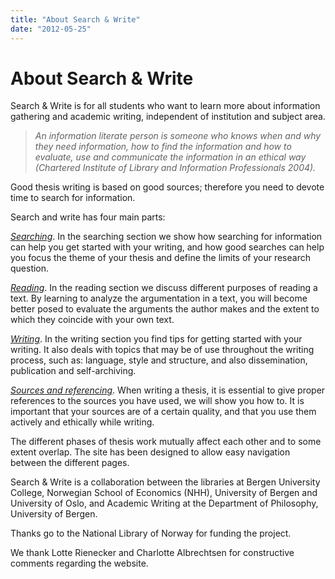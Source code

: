 ```yaml
---
title: "About Search & Write"
date: "2012-05-25"
---
```


# About Search & Write

Search & Write is for all students who want to learn more about information gathering and academic writing, independent of institution and subject area.

> _An information literate person is someone who knows when and why they need information, how to find the information and how to evaluate, use and communicate the information in an ethical way (Chartered Institute of Library and Information Professionals 2004)._

Good thesis writing is based on good sources; therefore you need to devote time to search for information.

Search and write has four main parts:

_[Searching](/en/searching/ "Searching")_. In the searching section we show how searching for information can help you get started with your writing, and how good searches can help you focus the theme of your thesis and define the limits of your research question.

_[Reading](/en/reading/ "Reading")_. In the reading section we discuss different purposes of reading a text. By learning to analyze the argumentation in a text, you will become better posed to evaluate the arguments the author makes and the extent to which they coincide with your own text.

_[Writing](/en/writing/ "Writing")_. In the writing section you find tips for getting started with your writing. It also deals with topics that may be of use throughout the writing process, such as: language, style and structure, and also dissemination, publication and self-archiving.

_[Sources and referencing](/en/sources-and-references/)_. When writing a thesis, it is essential to give proper references to the sources you have used, we will show you how to. It is important that your sources are of a certain quality, and that you use them actively and ethically while writing.

The different phases of thesis work mutually affect each other and to some extent overlap. The site has been designed to allow easy navigation between the different pages.

Search & Write is a collaboration between the libraries at Bergen University College, Norwegian School of Economics (NHH), University of Bergen and University of Oslo, and Academic Writing at the Department of Philosophy, University of Bergen.

Thanks go to the National Library of Norway for funding the project.

We thank Lotte Rienecker and Charlotte Albrechtsen for constructive comments regarding the website.
